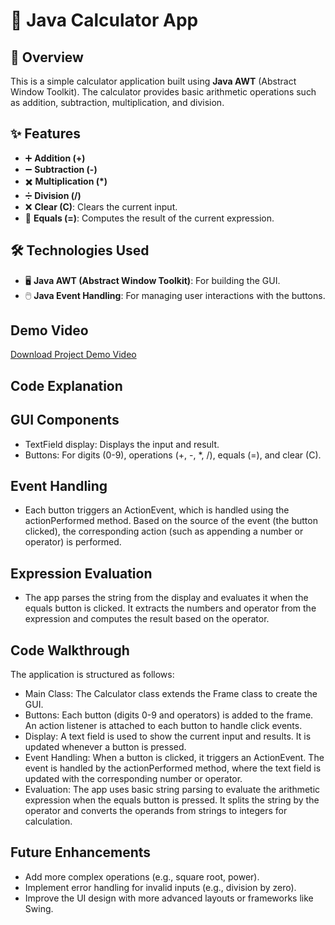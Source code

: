 # 🔢 Java Calculator App

## 📖 Overview
This is a simple calculator application built using **Java AWT** (Abstract Window Toolkit). The calculator provides basic arithmetic operations such as addition, subtraction, multiplication, and division.

## ✨ Features
- ➕ **Addition (+)**
- ➖ **Subtraction (-)**
- ✖️ **Multiplication (*)**
- ➗ **Division (/)**
- ❌ **Clear (C)**: Clears the current input.
- 🟰 **Equals (=)**: Computes the result of the current expression.

## 🛠 Technologies Used
- 🖥️ **Java AWT (Abstract Window Toolkit)**: For building the GUI.
- 🖱️ **Java Event Handling**: For managing user interactions with the buttons.

## Demo Video
[Download Project Demo Video](Demo.mp4)

## Code Explanation
## GUI Components 
- TextField display: Displays the input and result.
- Buttons: For digits (0-9), operations (+, -, *, /), equals (=), and clear (C).

## Event Handling
- Each button triggers an ActionEvent, which is handled using the actionPerformed method. Based on the source of the event (the button clicked), the corresponding action (such as appending a number or operator) is performed.

## Expression Evaluation
- The app parses the string from the display and evaluates it when the equals button is clicked. It extracts the numbers and operator from the expression and computes the result based on the operator.

## Code Walkthrough
The application is structured as follows:

- Main Class: The Calculator class extends the Frame class to create the GUI.
- Buttons: Each button (digits 0-9 and operators) is added to the frame. An action listener is attached to each button to handle click events.
- Display: A text field is used to show the current input and results. It is updated whenever a button is pressed.
- Event Handling: When a button is clicked, it triggers an ActionEvent. The event is handled by the actionPerformed method, where the text field is updated with the corresponding number or operator.
- Evaluation: The app uses basic string parsing to evaluate the arithmetic expression when the equals button is pressed. It splits the string by the operator and converts the operands from strings to integers for calculation.
## Future Enhancements
- Add more complex operations (e.g., square root, power).
- Implement error handling for invalid inputs (e.g., division by zero).
- Improve the UI design with more advanced layouts or frameworks like Swing.
